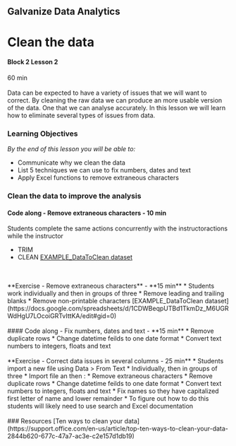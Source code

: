 ## Galvanize Data Analytics
# Clean the data
#### Block 2 Lesson 2

60 min
<br>
<br>
Data can be expected to have a variety of issues that we will want to correct.  By cleaning the raw data we can produce an more usable version of the data.  One that we can analyse accurately.  In this lesson we will learn how to eliminate several types of issues from data.

### Learning Objectives

*By the end of this lesson you will be able to:*
* Communicate why we clean the data
* List 5 techniques we can use to fix numbers, dates and text 
* Apply Excel functions to remove extraneous characters


### Clean the data to improve the analysis
#### Code along - Remove extraneous characters - **10 min**
Students complete the same actions concurrently with the instructoractions while the instructor
* TRIM
* CLEAN
    [EXAMPLE_DataToClean dataset](https://docs.google.com/spreadsheets/d/1CDWBeqpUTBd1TkmDz_M6UGRWdHgU7LOcoiGRTvIttKA/edit#gid=0)
<br>
<br>
**Exercise - Remove extraneous characters** - **15 min**
* Students work individually and then in groups of three
* Remove leading and trailing blanks
* Remove non-printable characters
    [EXAMPLE_DataToClean dataset](https://docs.google.com/spreadsheets/d/1CDWBeqpUTBd1TkmDz_M6UGRWdHgU7LOcoiGRTvIttKA/edit#gid=0)
<br>
<br>
#### Code along - Fix numbers, dates and text - **15 min**
* Remove duplicate rows
* Change datetime feilds to one date format
* Convert text numbers to integers, floats and text
<br>
<br>
**Exercise - Correct data issues in several columns - 25 min**
* Students import a new file using Data > From Text
  * Individually, then in groups of three
  * Import file an then :
    * Remove extraneous characters
    * Remove duplicate rows
    * Change datetime feilds to one date format
    * Convert text numbers to integers, floats and text
    * Fix names so they have capitalized first letter of name and lower remainder
      * To figure out how to do this students will likely need to use search and Excel documentation
<br>
<br>
### Resources
[Ten ways to clean your data](https://support.office.com/en-us/article/top-ten-ways-to-clean-your-data-2844b620-677c-47a7-ac3e-c2e157d1db19)



